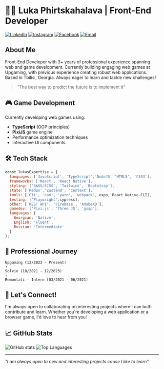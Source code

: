 # 👨‍💻 Luka Phirtskahalava | Front-End Developer

[![LinkedIn](https://img.shields.io/badge/LinkedIn-Connect-blue)](https://www.linkedin.com/in/luka-phirtskahalava-22438a202)
[![Instagram](https://img.shields.io/badge/Instagram-Follow-purple)](https://www.instagram.com/fircxalava.luka/)
[![Facebook](https://img.shields.io/badge/Facebook-Connect-blue)](https://www.facebook.com/luka.fircxalava.90/)
[![Email](https://img.shields.io/badge/Email-Contact-red)](mailto:lukaphirtskhalavaa5@gmail.com)

## About Me

Front-End Developer with 3+ years of professional experience spanning web and game development. Currently building engaging web games at Upgaming, with previous experience creating robust web applications. Based in Tbilisi, Georgia. Always eager to learn and tackle new challenges!

> "The best way to predict the future is to implement it" 

## 🎮 Game Development

Currently developing web games using:
- **TypeScript** (OOP principles)
- **PixiJS** game engine
- Performance optimization techniques
- Interactive UI components

## 🛠️ Tech Stack

```javascript
const lukasExpertise = {
  languages: ['JavaScript', 'TypeScript','NodeJS' 'HTML5', 'CSS3'],
  frameworks: ['React', 'React Native'],
  styling: ['SASS/SCSS', 'Tailwind', 'Bootstrap'],
  state: ['Redux','Zustand', 'Context'],
  tools: ['Git', 'npm', 'yarn', 'webpack', expo, React Native-CLI],
  testing: ['Playwright',cypress],
  other: ['REST API', 'Firebase', 'AdobeXD'],
  gamedev: ['Pixi.js', 'Three JS', 'gsap'],
  languages: {
    Georgian: 'Native',
    English: 'Fluent',
    Russian: 'Intermediate'
  }
};
```

## 💼 Professional Journey

```
Upgaming (12/2023 - Present)
↑
Solvio (10/2021 - 12/2023)
↑
Remontali - Intern (03/2021 - 06/2021)
```

## 💬 Let's Connect!

I'm always open to collaborating on interesting projects where I can both contribute and learn. Whether you're developing a web application or a browser game, I'd love to hear from you!

## 📈 GitHub Stats

![GitHub stats](https://github-readme-stats.vercel.app/api?username=UsKi44&show_icons=true&theme=radical)
![Top Languages](https://github-readme-stats.vercel.app/api/top-langs/?username=UsKi44&layout=compact&theme=radical)

---

*"I am always open to new and interesting projects cause I like to learn"*
